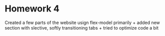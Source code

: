 # Homework 4

Created a few parts of the website usign flex-model primarily + added new section with slective, softly transitioning tabs + tried to optimize code a bit
